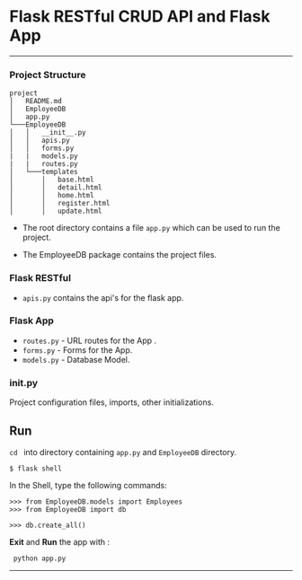 # Flask RESTful CRUD API and Flask App

---

### Project Structure 

```
project
│   README.md
│   EmployeeDB  
│   app.py
└───EmployeeDB
│   │   __init__.py
│   │   apis.py
│   │   forms.py
|   |   models.py
|   |   routes.py
│   └───templates
│       │   base.html
│       │   detail.html
│       │   home.html
│       │   register.html
│       │   update.html
```

- The root directory contains a file `app.py` which can be used to run the project.

- The EmployeeDB package contains the project files.

### Flask RESTful
- `apis.py` contains the api's for the flask app.
### Flask App
- `routes.py` - URL routes for the App .
- `forms.py` - Forms for the App.
- `models.py` - Database Model.

### init.py

Project configuration files, imports, other initializations.


## Run 
`cd ` into directory containing `app.py` and `EmployeeDB` directory.

    $ flask shell
    
In the Shell, type the following commands:

    >>> from EmployeeDB.models import Employees
    >>> from EmployeeDB import db
    
    >>> db.create_all()
    
**Exit** and **Run** the app with :

     python app.py
     
---





